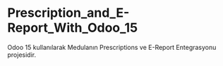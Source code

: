 # Prescription_and_E-Report_With_Odoo_15
Odoo 15 kullanılarak Medulanın Prescriptions ve E-Report Entegrasyonu projesidir.
